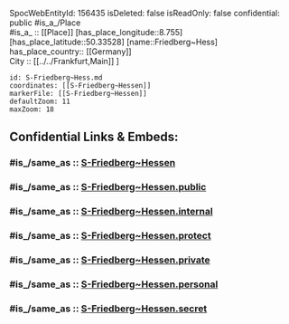 ﻿---
location:
- 50.33528
- 8.755
mapmarker: train
mapzoom:
- 8
- 18
tags:
- geo/station/train
type: Station
---

SpocWebEntityId: 156435
isDeleted: false
isReadOnly: false
confidential: public
#is_a_/Place  
#is_a_ :: [[Place]] 
[has_place_longitude::8.755] 
[has_place_latitude::50.33528] 
[name::Friedberg~Hess] 
has_place_country:: [[Germany]]  
City :: [[../../Frankfurt,Main]] ] 


```leaflet
id: S-Friedberg~Hess.md
coordinates: [[S-Friedberg~Hessen]] 
markerFile: [[S-Friedberg~Hessen]] 
defaultZoom: 11 
maxZoom: 18
```


## Confidential Links & Embeds: 

### #is_/same_as :: [S-Friedberg~Hessen](S-Friedberg~Hessen.md) 

### #is_/same_as :: [S-Friedberg~Hessen.public](/_public/Earth/Continent/Europe/Europe~Central/Germany/Germany~West/Hessen/counties~Hessen/Frankfurt~Main/Stations-FFM~S/S-Friedberg~Hessen.public.md) 

### #is_/same_as :: [S-Friedberg~Hessen.internal](/_internal/Earth/Continent/Europe/Europe~Central/Germany/Germany~West/Hessen/counties~Hessen/Frankfurt~Main/Stations-FFM~S/S-Friedberg~Hessen.internal.md) 

### #is_/same_as :: [S-Friedberg~Hessen.protect](/_protect/Earth/Continent/Europe/Europe~Central/Germany/Germany~West/Hessen/counties~Hessen/Frankfurt~Main/Stations-FFM~S/S-Friedberg~Hessen.protect.md) 

### #is_/same_as :: [S-Friedberg~Hessen.private](/_private/Earth/Continent/Europe/Europe~Central/Germany/Germany~West/Hessen/counties~Hessen/Frankfurt~Main/Stations-FFM~S/S-Friedberg~Hessen.private.md) 

### #is_/same_as :: [S-Friedberg~Hessen.personal](/_personal/Earth/Continent/Europe/Europe~Central/Germany/Germany~West/Hessen/counties~Hessen/Frankfurt~Main/Stations-FFM~S/S-Friedberg~Hessen.personal.md) 

### #is_/same_as :: [S-Friedberg~Hessen.secret](/_secret/Earth/Continent/Europe/Europe~Central/Germany/Germany~West/Hessen/counties~Hessen/Frankfurt~Main/Stations-FFM~S/S-Friedberg~Hessen.secret.md)

